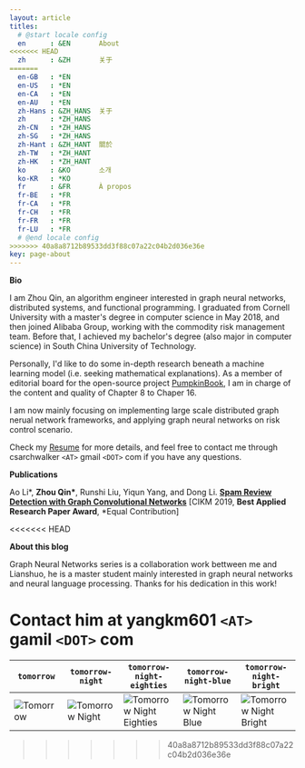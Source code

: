 ```yaml
---
layout: article
titles:
  # @start locale config
  en      : &EN       About
<<<<<<< HEAD
  zh      : &ZH       关于
=======
  en-GB   : *EN
  en-US   : *EN
  en-CA   : *EN
  en-AU   : *EN
  zh-Hans : &ZH_HANS  关于
  zh      : *ZH_HANS
  zh-CN   : *ZH_HANS
  zh-SG   : *ZH_HANS
  zh-Hant : &ZH_HANT  關於
  zh-TW   : *ZH_HANT
  zh-HK   : *ZH_HANT
  ko      : &KO       소개
  ko-KR   : *KO
  fr      : &FR       À propos
  fr-BE   : *FR
  fr-CA   : *FR
  fr-CH   : *FR
  fr-FR   : *FR
  fr-LU   : *FR
  # @end locale config
>>>>>>> 40a8a8712b89533dd3f88c07a22c04b2d036e36e
key: page-about
---
```



**Bio**

I am Zhou Qin, an algorithm engineer interested in graph neural networks, distributed systems, and functional programming. I graduated from Cornell University with a master's degree in computer science in May 2018, and then joined Alibaba Group, working with the commodity risk management team. Before that, I achieved my bachelor's degree (also major in computer science) in South China University of Technology. 

Personally, I'd like to do some in-depth research beneath a machine learning model (i.e. seeking mathematical explanations). As a member of editorial board for the open-source project [PumpkinBook](https://datawhalechina.github.io/pumpkin-book/#/), I am in charge of the content and quality of Chapter 8 to Chaper 16.

I am now mainly focusing on implementing large scale distributed graph nerual network frameworks, and applying graph neural networks on risk control scenario.

Check my [Resume](https://github.com/archwalker/archwalker.github.io/blob/master/_posts/Curriculum_Vitae.pdf) for more details, and feel free to contact me through csarchwalker `<AT>` gmail `<DOT>` com if you have any questions.



**Publications**

Ao Li\*, __Zhou Qin\*__, Runshi Liu, Yiqun Yang, and Dong Li. [**Spam Review Detection with Graph Convolutional Networks**](https://arxiv.org/abs/1908.10679) [CIKM 2019, **Best Applied Research Paper Award**, \*Equal Contribution]


<<<<<<< HEAD

**About this blog**

Graph Neural Networks series is a collaboration work bettween me and Lianshuo, he is a master student mainly interested in graph neural networks and neural language processing. Thanks for his dedication in this work!

Contact him at yangkm601 `<AT>` gamil `<DOT>` com
=======
| `tomorrow` | `tomorrow-night` | `tomorrow-night-eighties` | `tomorrow-night-blue` | `tomorrow-night-bright` |
| --- |  --- | --- | --- |  --- |
| ![Tomorrow](https://raw.githubusercontent.com/kitian616/jekyll-TeXt-theme/master/screenshots/highlight_tomorrow.png) | ![Tomorrow Night](https://raw.githubusercontent.com/kitian616/jekyll-TeXt-theme/master/screenshots/highlight_tomorrow-night.png) | ![Tomorrow Night Eighties](https://raw.githubusercontent.com/kitian616/jekyll-TeXt-theme/master/screenshots/highlight_tomorrow-night-eighties.png) | ![Tomorrow Night Blue](https://raw.githubusercontent.com/kitian616/jekyll-TeXt-theme/master/screenshots/highlight_tomorrow-night-blue.png) | ![Tomorrow Night Bright](https://raw.githubusercontent.com/kitian616/jekyll-TeXt-theme/master/screenshots/highlight_tomorrow-night-bright.png) |
>>>>>>> 40a8a8712b89533dd3f88c07a22c04b2d036e36e
